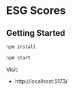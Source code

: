 # ESG Scores

## Getting Started

```bash
npm install

```

```bash
npm start

```

Visit:

- http://localhost:5173/

